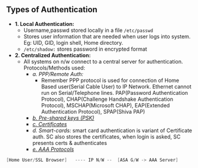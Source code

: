 ## Types of Authentication
- **1. Local Authentication:** 
  - Username,passwd stored locally in a file `/etc/passwd`
  - Stores user information that are needed when user logs into system. Eg: UID, GID, login shell, Home directory.    
  - `/etc/shadow:` stores password in encrypted format
- **2. Centralized Authentication:**  
  - All systems on n/w connect to a central server for authentication. Protocols/Methods used:
    - *a. PPP/Remote Auth:* 
      - Remember PPP protocol is used for connection of Home Based user(Serial Cable User) to IP Network.  Ethernet cannot run on Serial/Telephone lines.    PAP(Password Authentication Protocol), CHAP(Challenge Handshake Authentication Protocol), MSCHAP(Microsoft CHAP), EAP(Extended Authentication Protocol), SPAP(Shiva PAP)
    - *[b. Pre-shared keys (PSK)](Pre_Shared_Key)*
    - _[c. Certificates](Certificates)_
    - *d. Smart-cards:* smart card authentication is variant of Certificate auth. SC also stores the certificates, when login is asked, SC presents certs & authenticates 
    - *[e. AAA Protocols](AAA_Protocols)*
```c
[Home User/SSL Browser]   ---- IP N/W --  [ASA G/W -> AAA Server]
```
